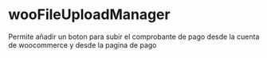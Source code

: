 # wooFileUploadManager
Permite añadir un boton para subir el comprobante de pago desde la cuenta de woocommerce y desde la pagina de pago
